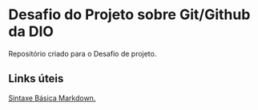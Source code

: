 # Desafio do Projeto sobre Git/Github da DIO
Repositório criado para o Desafio de projeto.

## Links úteis 
[Sintaxe Básica Markdown.](https://www.markdownguide.org/basic-syntax/)
